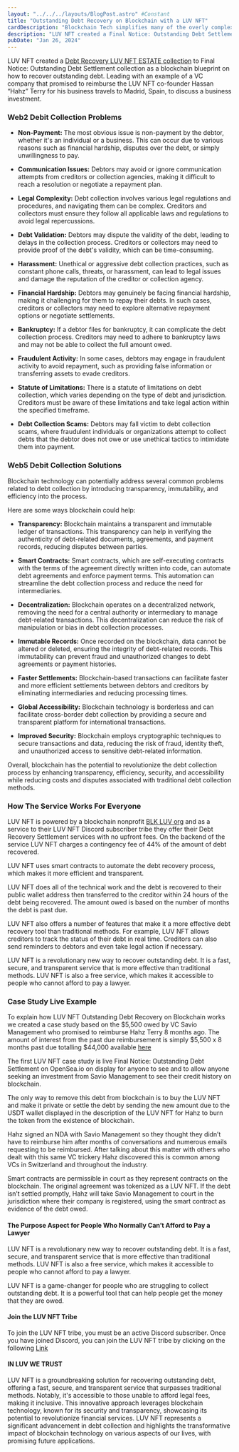 ```yaml
---
layout: "../../../layouts/BlogPost.astro" #Constant
title: "Outstanding Debt Recovery on Blockchain with a LUV NFT"
cardDescription: "Blockchain Tech simplifies many of the overly complex Web2 issues with one being recovering debt."
description: "LUV NFT created a Final Notice: Outstanding Debt Settlement collection as a blockchain blueprint on how to recover outstanding debt."
pubDate: "Jan 26, 2024"
---
```



LUV NFT created a [Debt Recovery LUV NFT ESTATE collection](https://opensea.io/collection/final-notice-outstanding-debt-settlement) to Final Notice: Outstanding Debt Settlement collection as a blockchain blueprint on how to recover outstanding debt. Leading with an example of a VC company that promised to reimburse the LUV NFT co-founder Hassan “Hahz” Terry for his business travels to Madrid, Spain, to discuss a business investment.


### Web2 Debit Collection Problems
- **Non-Payment:** The most obvious issue is non-payment by the debtor, whether it's an individual or a business. This can occur due to various reasons such as financial hardship, disputes over the debt, or simply unwillingness to pay.

- **Communication Issues:** Debtors may avoid or ignore communication attempts from creditors or collection agencies, making it difficult to reach a resolution or negotiate a repayment plan.

- **Legal Complexity:** Debt collection involves various legal regulations and procedures, and navigating them can be complex. Creditors and collectors must ensure they follow all applicable laws and regulations to avoid legal repercussions.

- **Debt Validation:** Debtors may dispute the validity of the debt, leading to delays in the collection process. Creditors or collectors may need to provide proof of the debt's validity, which can be time-consuming.

- **Harassment:** Unethical or aggressive debt collection practices, such as constant phone calls, threats, or harassment, can lead to legal issues and damage the reputation of the creditor or collection agency.

- **Financial Hardship:** Debtors may genuinely be facing financial hardship, making it challenging for them to repay their debts. In such cases, creditors or collectors may need to explore alternative repayment options or negotiate settlements.

- **Bankruptcy:** If a debtor files for bankruptcy, it can complicate the debt collection process. Creditors may need to adhere to bankruptcy laws and may not be able to collect the full amount owed.

- **Fraudulent Activity:** In some cases, debtors may engage in fraudulent activity to avoid repayment, such as providing false information or transferring assets to evade creditors.

- **Statute of Limitations:** There is a statute of limitations on debt collection, which varies depending on the type of debt and jurisdiction. Creditors must be aware of these limitations and take legal action within the specified timeframe.

- **Debt Collection Scams:** Debtors may fall victim to debt collection scams, where fraudulent individuals or organizations attempt to collect debts that the debtor does not owe or use unethical tactics to intimidate them into payment.


### Web5 Debit Collection Solutions

Blockchain technology can potentially address several common problems related to debt collection by introducing transparency, immutability, and efficiency into the process.

Here are some ways blockchain could help:

- **Transparency:** Blockchain maintains a transparent and immutable ledger of transactions. This transparency can help in verifying the authenticity of debt-related documents, agreements, and payment records, reducing disputes between parties.

- **Smart Contracts:** Smart contracts, which are self-executing contracts with the terms of the agreement directly written into code, can automate debt agreements and enforce payment terms. This automation can streamline the debt collection process and reduce the need for intermediaries.

- **Decentralization:** Blockchain operates on a decentralized network, removing the need for a central authority or intermediary to manage debt-related transactions. This decentralization can reduce the risk of manipulation or bias in debt collection processes.

- **Immutable Records:** Once recorded on the blockchain, data cannot be altered or deleted, ensuring the integrity of debt-related records. This immutability can prevent fraud and unauthorized changes to debt agreements or payment histories.

- **Faster Settlements:** Blockchain-based transactions can facilitate faster and more efficient settlements between debtors and creditors by eliminating intermediaries and reducing processing times.

- **Global Accessibility:** Blockchain technology is borderless and can facilitate cross-border debt collection by providing a secure and transparent platform for international transactions.

- **Improved Security:** Blockchain employs cryptographic techniques to secure transactions and data, reducing the risk of fraud, identity theft, and unauthorized access to sensitive debt-related information.

Overall, blockchain has the potential to revolutionize the debt collection process by enhancing transparency, efficiency, security, and accessibility while reducing costs and disputes associated with traditional debt collection methods.

### How The Service Works For Everyone 
LUV NFT is powered by a blockchain nonprofit [BLK LUV org](https://blkluv.org)
 and as a service to their LUV NFT Discord subscriber tribe they offer their Debt Recovery Settlement services with no upfront fees. On the backend of the service LUV NFT charges a contingency fee of 44% of the amount of debt recovered.

LUV NFT uses smart contracts to automate the debt recovery process, which makes it more efficient and transparent.

LUV NFT does all of the technical work and the debt is recovered to their public wallet address then transferred to the creditor within 24 hours of the debt being recovered. The amount owed is based on the number of months the debt is past due.

LUV NFT also offers a number of features that make it a more effective debt recovery tool than traditional methods. For example, LUV NFT allows creditors to track the status of their debt in real time. Creditors can also send reminders to debtors and even take legal action if necessary.

LUV NFT is a revolutionary new way to recover outstanding debt. It is a fast, secure, and transparent service that is more effective than traditional methods. LUV NFT is also a free service, which makes it accessible to people who cannot afford to pay a lawyer.

### Case Study Live Example
To explain how LUV NFT Outstanding Debt Recovery on Blockchain works we created a case study based on the $5,500 owed by VC Savio Management who promised to reimburse Hahz Terry 8 months ago. The amount of interest from the past due reimbursement is simply $5,500 x 8 months past due totalling $44,000 available [here](https://opensea.io/assets/matic/0x2250380e68845cea0f05904f35b6dd7eb135fa99/1)


The first LUV NFT case study is live Final Notice: Outstanding Debt Settlement on OpenSea.io on display for anyone to see and to allow anyone seeking an investment from Savio Management to see their credit history on blockchain.

The only way to remove this debt from blockchain is to buy the LUV NFT and make it private or settle the debt by sending the new amount due to the USDT wallet displayed in the description of the LUV NFT for Hahz to burn the token from the existence of blockchain.

Hahz signed an NDA with Savio Management so they thought they didn’t have to reimburse him after months of conversations and numerous emails requesting to be reimbursed. After talking about this matter with others who dealt with this same VC trickery Hahz discovered this is common among VCs in Switzerland and throughout the industry.

Smart contracts are permissible in court as they represent contracts on the blockchain. The original agreement was tokenized as a LUV NFT. If the debt isn’t settled promptly, Hahz will take Savio Management to court in the jurisdiction where their company is registered, using the smart contract as evidence of the debt owed.

#### The Purpose Aspect for People Who Normally Can’t Afford to Pay a Lawyer
LUV NFT is a revolutionary new way to recover outstanding debt. It is a fast, secure, and transparent service that is more effective than traditional methods. LUV NFT is also a free service, which makes it accessible to people who cannot afford to pay a lawyer.

LUV NFT is a game-changer for people who are struggling to collect outstanding debt. It is a powerful tool that can help people get the money that they are owed.

#### Join the LUV NFT Tribe
To join the LUV NFT tribe, you must be an active Discord subscriber. Once you have joined Discord, you can join the LUV NFT tribe by clicking on the following [Link](https://luvgames.luvnft.com)


#### IN LUV WE TRUST
LUV NFT is a groundbreaking solution for recovering outstanding debt, offering a fast, secure, and transparent service that surpasses traditional methods. Notably, it's accessible to those unable to afford legal fees, making it inclusive. This innovative approach leverages blockchain technology, known for its security and transparency, showcasing its potential to revolutionize financial services. LUV NFT represents a significant advancement in debt collection and highlights the transformative impact of blockchain technology on various aspects of our lives, with promising future applications.
